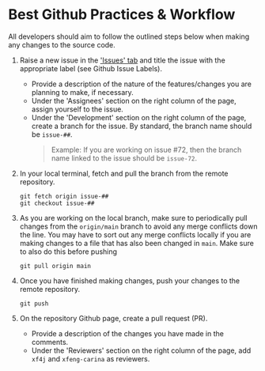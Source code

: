 # Best Github Practices & Workflow

All developers should aim to follow the outlined steps below when making any changes to the source code.


1. Raise a new issue in the ['Issues' tab](https://github.com/xf4j/registry-database/issues) and title the issue with the appropriate label (see Github Issue Labels). 
    - Provide a description of the nature of the features/changes you are planning to make, if necessary.  <br>
    - Under the 'Assignees' section on the right column of the page, assign yourself to the issue.  <br>
    - Under the 'Development' section on the right column of the page, create a branch for the issue. By standard, the branch name should be `issue-##`.  
        > Example: If you are working on issue #72, then the branch name linked to the issue should be `issue-72`.  

2. In your local terminal, fetch and pull the branch from the remote repository. 
    ```
    git fetch origin issue-##
    git checkout issue-##
    ```
3. As you are working on the local branch, make sure to periodically pull changes from the `origin/main` branch to avoid any merge conflicts down the line. You may have to sort out any merge conflicts locally if you are making changes to a file that has also been changed in `main`. Make sure to also do this before pushing 
    ```
    git pull origin main
    ```

4. Once you have finished making changes, push your changes to the remote repository. 
    ```
    git push
    ```

5. On the repository Github page, create a pull request (PR). 
    - Provide a description of the changes you have made in the comments.
    - Under the 'Reviewers' section on the right column of the page, add `xf4j` and `xfeng-carina` as reviewers.

